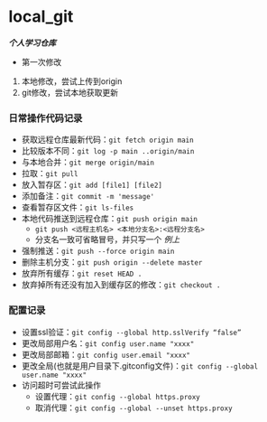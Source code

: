 # local_git
 ***个人学习仓库***
- 第一次修改
1. 本地修改，尝试上传到origin
2. git修改，尝试本地获取更新

### **日常操作代码记录**
- 获取远程仓库最新代码：```git fetch origin main```
- 比较版本不同：```git log -p main ..origin/main```
- 与本地合并：```git merge origin/main```
- 拉取：```git pull```
- 放入暂存区：```git add [file1] [file2]```
- 添加备注：```git commit -m 'message'```
- 查看暂存区文件：```git ls-files```
- 本地代码推送到远程仓库：```git push origin main```
  - ```git push <远程主机名> <本地分支名>:<远程分支名>```
  - 分支名一致可省略冒号，并只写一个 *例上*
- 强制推送：```git push --force origin main```
- 删除主机分支：```git push origin --delete master```
- 放弃所有缓存：```git reset HEAD .```
- 放弃掉所有还没有加入到缓存区的修改：```git checkout .```

### **配置记录**
- 设置ssl验证：```git config --global http.sslVerify “false”```
- 更改局部用户名：```git config user.name "xxxx"```
- 更改局部邮箱：```git config user.email "xxxx"```
- 更改全局(也就是用户目录下.gitconfig文件)：```git config --global user.name "xxxx"```
- 访问超时可尝试此操作
  - 设置代理：```git config --global https.proxy```
  - 取消代理：```git config --global --unset https.proxy```

